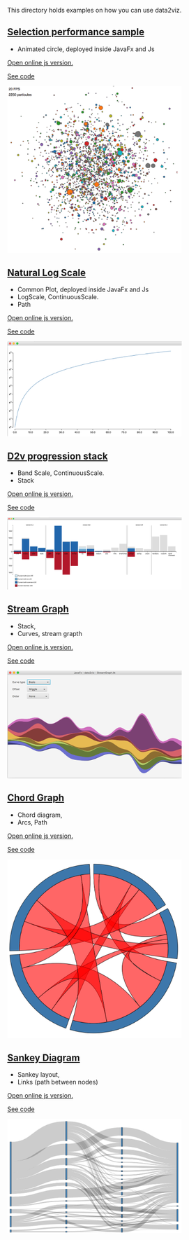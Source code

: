  This directory holds examples on how you can use data2viz.


## [Selection performance sample](ex-selection)

- Animated circle, deployed inside JavaFx and Js

<a target="_blank" href="https://data2viz.github.io/data2viz/ex-selection/index.html" >
Open online js version.
</a>

[See code](ex-selection)

<a href="https://github.com/data2viz/data2viz/tree/master/examples/ex-selection" >
<img src="images/selection.png" width="400">
</a>

## [Natural Log Scale](ex-natural-logscale)

- Common Plot, deployed inside JavaFx and Js
- LogScale, ContinuousScale.
- Path 

<a target="_blank" href="https://data2viz.github.io/data2viz/ex-natural-logscale-js/index.html" >
Open online js version.
</a>

[See code](ex-natural-logscale)

<a href="https://github.com/data2viz/data2viz/tree/master/examples/ex-natural-logscale" >
<img src="images/natural-log-scale-jfx.png" width="400">
</a>


## [D2v progression stack](ex-progression-stack)

- Band Scale, ContinuousScale.
- Stack

<a target="_blank" href="https://data2viz.github.io/data2viz/ex-progression-stack-js/index.html" >
Open online js version.
</a>

[See code](ex-progression-stack)

<a href="https://github.com/data2viz/data2viz/tree/master/examples/ex-progression-stack" >
<img src="images/d2v-progression-javaFx.png" width="400">
</a>

## [Stream Graph](ex-streamGraph)

- Stack,
- Curves, stream grapth

<a target="_blank" href="https://data2viz.github.io/data2viz/ex-streamGraph-js/index.html" >
Open online js version.
</a>

[See code](ex-streamGraph)

<a href="https://github.com/data2viz/data2viz/tree/master/examples/ex-streamGraph" >
<img src="images/stream-graph.png" width="400">
</a>

## [Chord Graph](ex-chord)

- Chord diagram,
- Arcs, Path

<a target="_blank" href="https://data2viz.github.io/data2viz/ex-chord-js/index.html" >
Open online js version.
</a>

[See code](ex-chord)


<a href="https://github.com/data2viz/data2viz/tree/master/examples/ex-chord" >
<img src="images/chord.png" width="400">
</a>


## [Sankey Diagram](ex-sankey)

- Sankey layout,
- Links (path between nodes)

<a target="_blank" href="https://data2viz.github.io/data2viz/ex-sankey-js/index.html" >
Open online js version.
</a>

[See code](ex-sankey)


<a href="https://github.com/data2viz/data2viz/tree/master/examples/ex-sankey" >
<img src="images/sankey-graph.png" width="400">
</a>

